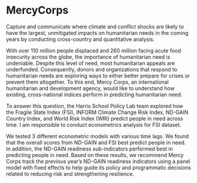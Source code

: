 # MercyCorps
Capture and communicate where climate and conflict shocks are likely to have the largest, unmitigated impacts on humanitarian needs in the coming years by conducting cross-country and quantitative analysis.

With over 110 million people displaced and 260 million facing acute food insecurity across the globe, the importance of humanitarian need is undeniable. Despite this level of need, most humanitarian appeals are underfunded. Consequently, donors and organizations that respond to humanitarian needs are exploring ways to either better prepare for crises or prevent them altogether. To this end, Mercy Corps, an international humanitarian and development agency, would like to understand how existing, cross-national indices perform in predicting humanitarian need.

To answer this question, the Harris School Policy Lab team explored how the Fragile State Index (FSI), INFORM Climate Change Risk Index, ND-GAIN Country Index, and World Risk Index (WRI) predict people in need across time. I am responsible to conduct econometrics analysis for FSI dataset. 

We tested 3 different econometric models with various time lags. We found that the overall scores from ND-GAIN and FSI best predict people in need. In addition, the ND-GAIN readiness sub-indicators performed best in predicting people in need. Based on these results, we recommend Mercy Corps track the previous year’s ND-GAIN readiness indicators using a panel model with fixed effects to help guide its policy and programmatic decisions related to reducing risk and strengthening resilience. 
